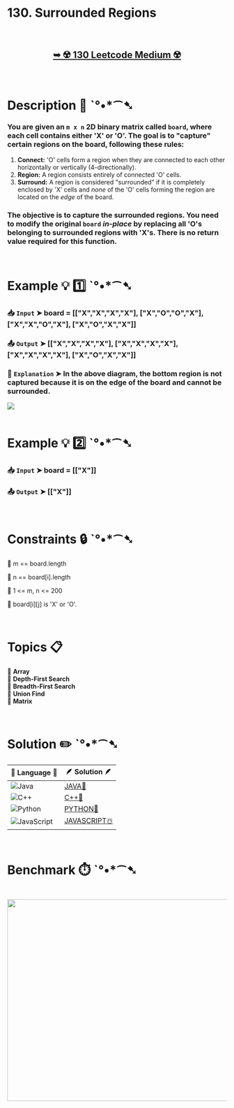 # 130. Surrounded Regions

</br>

<h2 align="center"> 

<a href="https://leetcode.com/problems/surrounded-regions/description/"><strong>➥ ☢️ 130 Leetcode Medium ☢️ </strong></a>
</h2>

</br>

# Description 📜 ˋ°•*⁀➷

### You are given an `m x n` 2D binary matrix called `board`, where each cell contains either 'X' or 'O'. The goal is to "capture" certain regions on the board, following these rules:

1. **Connect:** 'O' cells form a region when they are connected to each other horizontally or vertically (4-directionally).
2. **Region:** A region consists entirely of connected 'O' cells.
3. **Surround:** A region is considered "surrounded" if it is completely enclosed by 'X' cells and *none* of the 'O' cells forming the region are located on the *edge* of the board.

### The objective is to capture the surrounded regions. You need to modify the original `board` *in-place* by replacing all 'O's belonging to surrounded regions with 'X's. There is no return value required for this function.

</br>

# Example 💡 1️⃣ ˋ°•*⁀➷

  ### 📥 `Input`  ➤ board = [["X","X","X","X"], ["X","O","O","X"], ["X","X","O","X"], ["X","O","X","X"]]

  ### 📤 `Output`  ➤ [["X","X","X","X"], ["X","X","X","X"], ["X","X","X","X"], ["X","O","X","X"]]

  ### 🔦 `Explanation`  ➤ In the above diagram, the bottom region is not captured because it is on the edge of the board and cannot be surrounded.

<img src="https://github.com/user-attachments/assets/5e0d44b1-a73a-4b0f-ba34-1010c74749c4" width="" height=""/>

</br>

</br>

# Example 💡 2️⃣ ˋ°•*⁀➷

  ### 📥 `Input` ➤ board = [["X"]]

  ### 📤 `Output`  ➤ [["X"]]

</br>

# Constraints 🔒 ˋ°•*⁀➷

🔹 m == board.length </br>

🔹 n == board[i].length </br>

🔹 1 <= m, n <= 200 </br>

🔹 board[i][j] is 'X' or 'O'. </br>

</br>

# Topics 📋 

🔸 **Array**  </br>
🔸 **Depth-First Search**  </br>
🔸 **Breadth-First Search**  </br>
🔸 **Union Find**  </br>
🔸 **Matrix**  </br>

</br>

# Solution ✏️ ˋ°•*⁀➷

| 📒 Language 📒  | 🪶 Solution 🪶 |
| ------------- | ------------- |
|  ![Java](https://img.shields.io/badge/java-%23ED8B00.svg?style=for-the-badge&logo=openjdk&logoColor=white)  | [JAVA🍁](https://github.com/Prakhar-002/LEETCODE/blob/main/%F0%9F%93%9A%20Study%20%F0%9F%8E%A7%20Plan%20%F0%9F%91%A8%F0%9F%8F%BB%E2%80%8D%F0%9F%92%BB/%F0%9F%A9%B5%20NeetCode%20150%20-%20%F0%9F%8D%87%20Blind%2075%20%2B%2075%20problems/%F0%9F%94%AC%20Examine%20Thoroughly%20%F0%9F%A7%AC/11%20Graphs/Day%20%E2%9E%BA%2087%20%F0%9F%A5%A1%20130.%20Surrounded%20Regions%20%E2%98%83%EF%B8%8F%20%F0%9F%8D%81%20%F0%9F%8D%B0%20%F0%9F%8E%B2/%F0%9F%8D%81JAVA%20-%20130.%20Surrounded%20Regions.java) |
|  ![C++](https://img.shields.io/badge/c++-%2300599C.svg?style=for-the-badge&logo=c%2B%2B&logoColor=white)  | [C++🎲](https://github.com/Prakhar-002/LEETCODE/blob/main/%F0%9F%93%9A%20Study%20%F0%9F%8E%A7%20Plan%20%F0%9F%91%A8%F0%9F%8F%BB%E2%80%8D%F0%9F%92%BB/%F0%9F%A9%B5%20NeetCode%20150%20-%20%F0%9F%8D%87%20Blind%2075%20%2B%2075%20problems/%F0%9F%94%AC%20Examine%20Thoroughly%20%F0%9F%A7%AC/11%20Graphs/Day%20%E2%9E%BA%2087%20%F0%9F%A5%A1%20130.%20Surrounded%20Regions%20%E2%98%83%EF%B8%8F%20%F0%9F%8D%81%20%F0%9F%8D%B0%20%F0%9F%8E%B2/%F0%9F%8E%B2CPP%20-%20130.%20Surrounded%20Regions.cpp)  |
|  ![Python](https://img.shields.io/badge/python-3670A0?style=for-the-badge&logo=python&logoColor=ffdd54)    | [PYTHON🍰](https://github.com/Prakhar-002/LEETCODE/blob/main/%F0%9F%93%9A%20Study%20%F0%9F%8E%A7%20Plan%20%F0%9F%91%A8%F0%9F%8F%BB%E2%80%8D%F0%9F%92%BB/%F0%9F%A9%B5%20NeetCode%20150%20-%20%F0%9F%8D%87%20Blind%2075%20%2B%2075%20problems/%F0%9F%94%AC%20Examine%20Thoroughly%20%F0%9F%A7%AC/11%20Graphs/Day%20%E2%9E%BA%2087%20%F0%9F%A5%A1%20130.%20Surrounded%20Regions%20%E2%98%83%EF%B8%8F%20%F0%9F%8D%81%20%F0%9F%8D%B0%20%F0%9F%8E%B2/%F0%9F%8D%B0PYTHON%20-%20130.%20Surrounded%20Regions.py) |
| ![JavaScript](https://img.shields.io/badge/javascript-%23323330.svg?style=for-the-badge&logo=javascript&logoColor=%23F7DF1E)   | [JAVASCRIPT☃️](https://github.com/Prakhar-002/LEETCODE/blob/main/%F0%9F%93%9A%20Study%20%F0%9F%8E%A7%20Plan%20%F0%9F%91%A8%F0%9F%8F%BB%E2%80%8D%F0%9F%92%BB/%F0%9F%A9%B5%20NeetCode%20150%20-%20%F0%9F%8D%87%20Blind%2075%20%2B%2075%20problems/%F0%9F%94%AC%20Examine%20Thoroughly%20%F0%9F%A7%AC/11%20Graphs/Day%20%E2%9E%BA%2087%20%F0%9F%A5%A1%20130.%20Surrounded%20Regions%20%E2%98%83%EF%B8%8F%20%F0%9F%8D%81%20%F0%9F%8D%B0%20%F0%9F%8E%B2/%E2%98%83%EF%B8%8FJAVASCRIPT%20-%20130.%20Surrounded%20Regions.js) |

</br>

# Benchmark ⏱️ ˋ°•*⁀➷

<h1  align="center" >

<img src ="https://github.com/user-attachments/assets/e28544d3-16b7-4a67-89ef-f11aac35d450" width = "700px" height="462px" />

</h1>
